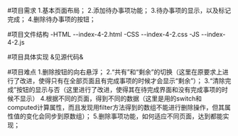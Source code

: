 #项目需求
    1.基本页面布局；
    2.添加待办事项功能；
    3.待办事项的显示，以及标记完成；
    4.删除待办事项的按钮；

#项目文件结构
-HTML
    --index-4-2.html
-CSS
    --index-4-2.css
-JS
    --index-4-2.js

#项目具体实现
&见源代码&

#项目难点
    1.删除按钮的向右悬浮；
    2.“共有”和“剩余”的切换（这里在原要求上进行了改进，使得只有在全部页面且有完成事项的时候才会显示“剩余”）；
    3.“清除完成”按钮的显示与否（这里进行了改进，使得其在待完成界面和没有完成事项的时候不显示）
    4.根据不同的页面，得到不同的数据（这里是用的switch和computed计算属性，而且发现用filter方法得到的数组不能进行删除操作，但其属性值的变化会同步到原数组）；
    5.删除事项功能，如何适应不同页面，达到都能实现；